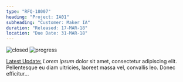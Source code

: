 ```yaml
---
type: "RFQ-18007"
heading: "Project: IA01"
subheading: "Customer: Maker IA"
duration: "Released: 17-MAR-18"
location: "Due Date: 31-MAR-18"
---
```


![closed](https://res.cloudinary.com/sdees-reallife/image/upload/v1522740551/PUS-closed-blue.svg)
![progress](https://res.cloudinary.com/sdees-reallife/image/upload/v1522745064/04.jpg)

[Latest Update:](www.sdee.co) *Lorem ipsum* dolor sit amet, consectetur adipiscing elit. Pellentesque eu diam ultricies, laoreet massa vel, convallis leo. Donec efficitur...
